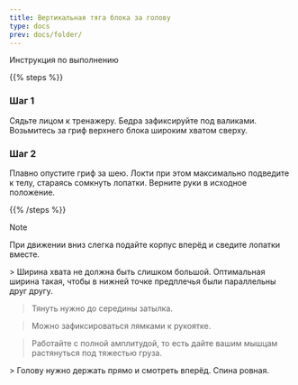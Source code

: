 ```yaml
---
title: Вертикальная тяга блока за голову
type: docs
prev: docs/folder/
---
```


Инструкция по выполнению

{{% steps %}}

### Шаг 1

Сядьте лицом к тренажеру. Бедра зафиксируйте под валиками. Возьмитесь за гриф верхнего блока широким хватом сверху.

### Шаг 2

Плавно опустите гриф за шею. Локти при этом максимально подведите к телу, стараясь сомкнуть лопатки. Верните руки в исходное положение.

{{% /steps %}}

> [!NOTE]
> ﻿﻿При движении вниз слегка подайте корпус вперёд и сведите лопатки вместе.

﻿﻿> Ширина хвата не должна быть слишком большой. Оптимальная ширина такая, чтобы в нижней точке предплечья были параллельны друг другу. 
> Тянуть нужно до середины затылка.

> Можно зафиксироваться лямками к рукоятке.

> Работайте с полной амплитудой, то есть дайте вашим мышцам растянуться под тяжестью груза.

﻿﻿> Голову нужно держать прямо и смотреть вперёд. Спина ровная.
